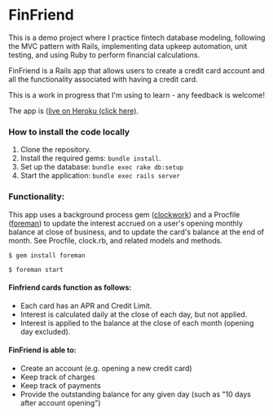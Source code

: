 # FinFriend

This is a demo project where I practice fintech database modeling, following the MVC pattern with Rails, implementing data upkeep automation, unit testing, and using Ruby to perform financial calculations. 

FinFriend is a Rails app that allows users to create a credit card account and all the functionality associated with having a credit card.

This is a work in progress that I'm using to learn - any feedback is welcome!

The app is ([live on Heroku (click here)](https://finfriend.herokuapp.com/).

### How to install the code locally

1. Clone the repository.
2. Install the required gems: `bundle install`.
3. Set up the database: `bundle exec rake db:setup`
4. Start the application: `bundle exec rails server`

### Functionality:

This app uses a background process gem ([clockwork](https://github.com/Rykian/clockwork)) and a Procfile ([foreman](https://github.com/ddollar/foreman)) to update the interest accrued on a user's opening monthly balance at close of business, and to update the card's balance at the end of month. See Procfile, clock.rb, and related models and methods.

`$ gem install foreman`

`$ foreman start`

#### Finfriend cards function as follows:
- Each card has an APR and Credit Limit.
- Interest is calculated daily at the close of each day, but not applied.
- Interest is applied to the balance at the close of each month (opening day excluded). 
  
#### FinFriend is able to:
- Create an account (e.g. opening a new credit card)
- Keep track of charges 
- Keep track of payments
- Provide the outstanding balance for any given day (such as "10 days after account opening")
